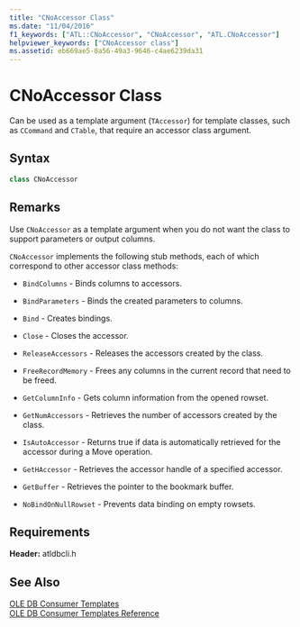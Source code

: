 ```yaml
---
title: "CNoAccessor Class"
ms.date: "11/04/2016"
f1_keywords: ["ATL::CNoAccessor", "CNoAccessor", "ATL.CNoAccessor"]
helpviewer_keywords: ["CNoAccessor class"]
ms.assetid: eb669ae5-0a56-49a3-9646-c4ae6239da31
---
```

# CNoAccessor Class

Can be used as a template argument (`TAccessor`) for template classes, such as `CCommand` and `CTable`, that require an accessor class argument.

## Syntax

```cpp
class CNoAccessor
```

## Remarks

Use `CNoAccessor` as a template argument when you do not want the class to support parameters or output columns.

`CNoAccessor` implements the following stub methods, each of which correspond to other accessor class methods:

- `BindColumns` - Binds columns to accessors.

- `BindParameters` - Binds the created parameters to columns.

- `Bind` - Creates bindings.

- `Close` - Closes the accessor.

- `ReleaseAccessors` - Releases the accessors created by the class.

- `FreeRecordMemory` - Frees any columns in the current record that need to be freed.

- `GetColumnInfo` - Gets column information from the opened rowset.

- `GetNumAccessors` - Retrieves the number of accessors created by the class.

- `IsAutoAccessor` - Returns true if data is automatically retrieved for the accessor during a Move operation.

- `GetHAccessor` - Retrieves the accessor handle of a specified accessor.

- `GetBuffer` - Retrieves the pointer to the bookmark buffer.

- `NoBindOnNullRowset` - Prevents data binding on empty rowsets.

## Requirements

**Header:** atldbcli.h

## See Also

[OLE DB Consumer Templates](../../data/oledb/ole-db-consumer-templates-cpp.md)<br/>
[OLE DB Consumer Templates Reference](../../data/oledb/ole-db-consumer-templates-reference.md)